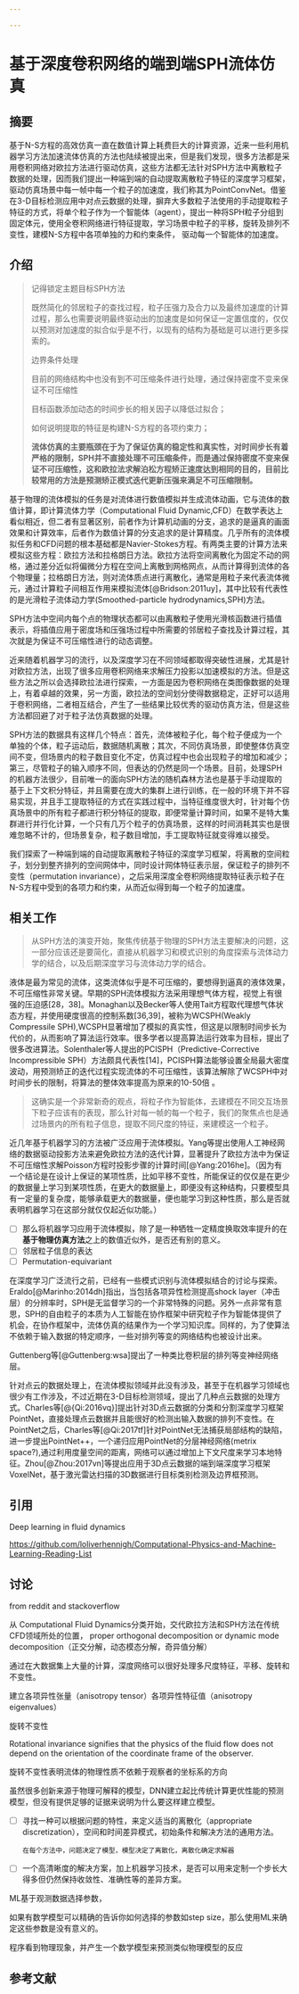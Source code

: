 ```yaml
---

---
```


<!--documentclass: science/custom/PG2018/egpubl-->

# 基于深度卷积网络的端到端SPH流体仿真

## 摘要

基于N-S方程的高效仿真一直在数值计算上耗费巨大的计算资源，近来一些利用机器学习方法加速流体仿真的方法也陆续被提出来，但是我们发现，很多方法都是采用卷积网络对欧拉方法进行驱动仿真，这些方法都无法针对SPH方法中离散粒子数据的处理，因而我们提出一种端到端的自动提取离散粒子特征的深度学习框架，驱动仿真场景中每一帧中每一个粒子的加速度，我们称其为PointConvNet。借鉴在3-D目标检测应用中对点云数据的处理，摒弃大多数粒子法使用的手动提取粒子特征的方式，将单个粒子作为一个智能体（agent），提出一种将SPH粒子分组到固定体元，使用全卷积网络进行特征提取，学习场景中粒子的平移，旋转及排列不变性，建模N-S方程中各项单独的力和约束条件， 驱动每一个智能体的加速度。

## 介绍

> 记得锁定主题目标SPH方法
>
> 既然简化的邻居粒子的查找过程，粒子压强力及合力以及最终加速度的计算过程，那么也需要说明最终驱动出的加速度是如何保证一定置信度的，仅仅以预测对加速度的拟合似乎是不行，以现有的结构为基础是可以进行更多探索的。
>
> 边界条件处理
>
> 目前的网络结构中也没有到不可压缩条件进行处理，通过保持密度不变来保证不可压缩性
>
> 目标函数添加动态的时间步长的相关因子以降低过拟合；
>
> 如何说明提取的特征是构建N-S方程的各项约束力；
>
> **流体仿真的主要瓶颈在于为了保证仿真的稳定性和真实性，对时间步长有着严格的限制，SPH并不直接处理不可压缩条件，而是通过保持密度不变来保证不可压缩性，这和欧拉法求解泊松方程矫正速度达到相同的目的，目前比较常用的方法是预测矫正模式迭代更新压强来满足不可压缩限制。**

基于物理的流体模拟的任务是对流体进行数值模拟并生成流体动画，它与流体的数值计算，即计算流体力学（Computational Fluid Dynamic,CFD）在数学表达上看似相近，但二者有显著区别，前者作为计算机动画的分支，追求的是逼真的画面效果和计算效率，后者作为数值计算的分支追求的是计算精度。几乎所有的流体模拟任务和CFD问题的根本基础都是Navier-Stokes方程。有两类主要的计算方法来模拟这些方程：欧拉方法和拉格朗日方法。欧拉方法将空间离散化为固定不动的网格，通过差分近似将偏微分方程在空间上离散到网格网点，从而计算得到流体的各个物理量；拉格朗日方法，则对流体质点进行离散化，通常是用粒子来代表流体微元，通过计算粒子间相互作用来模拟流体[@Bridson:2011uy]，其中比较有代表性的是光滑粒子流体动力学(Smoothed-particle hydrodynamics,SPH)方法。

<!-- 简要介绍sph方法的主要过程。-->

SPH方法中空间内每个点的物理状态都可以由离散粒子使用光滑核函数进行插值表示，将插值应用于密度场和压强场过程中所需要的邻居粒子查找及计算过程，其次就是为保证不可压缩性进行的动态调整。

近来随着机器学习的流行，以及深度学习在不同领域都取得突破性进展，尤其是针对欧拉方法，出现了很多应用卷积网络来求解压力投影以加速模拟的方法。但是这些方法之所以会选择欧拉法进行探索，一方面是因为卷积网络在类图像数据的处理上，有着卓越的效果，另一方面，欧拉法的空间划分使得数据稳定，正好可以适用于卷积网络，二者相互结合，产生了一些结果比较优秀的驱动仿真方法，但是这些方法都回避了对于粒子法仿真数据的处理。

SPH方法的数据具有这样几个特点：首先，流体被粒子化，每个粒子便成为一个单独的个体，粒子运动后，数据随机离散；其次，不同仿真场景，即使整体仿真空间不变，但场景内的粒子数目变化不定，仿真过程中也会出现粒子的增加和减少；第三，尽管粒子的输入顺序不同，但表达的仍然是同一个场景。目前，处理SPH的机器方法很少，目前唯一的面向SPH方法的随机森林方法也是基于手动提取的基于上下文积分特征，并且需要在庞大的集群上进行训练，在一般的环境下并不容易实现，并且手工提取特征的方式在实践过程中，当特征维度很大时，针对每个仿真场景中的所有粒子都进行积分特征的提取，即便常量计算时间，如果不是特大集群进行并行化计算，一个只有几万个粒子的仿真场景，这样的时间消耗其实也是很难忽略不计的，但场景复杂，粒子数目增加，手工提取特征就变得难以接受。

我们探索了一种端到端的自动提取离散粒子特征的深度学习框架，将离散的空间粒子，划分到整齐排列的空间网体中，同时设计网体特征表示层，保证粒子的排列不变性（permutation invariance），之后采用深度全卷积网络提取特征表示粒子在N-S方程中受到的各项力和约束，从而近似得到每一个粒子的加速度。



## 相关工作

>从SPH方法的演变开始，聚焦传统基于物理的SPH方法主要解决的问题，这一部分应该还是要简化，直接从机器学习和模式识别的角度探索与流体动力学的结合，以及后期深度学习与流体动力学的结合。

液体是最为常见的流体，这类流体似乎是不可压缩的，要想得到逼真的液体效果，不可压缩性非常关键。早期的SPH流体模拟方法采用理想气体方程，视觉上有很强的压迫感[28，38]。Monaghan以及Becker等人使用Tait方程取代理想气体状态方程，并使用硬度很高的控制系数[36,39]，被称为WCSPH(Weakly Compressile SPH),WCSPH显著增加了模拟的真实性，但这是以限制时间步长为代价的，从而影响了算法运行效率。很多学者以提高算法运行效率为目标，提出了很多改进算法。Solenthaler等人提出的PCISPH（Predictive-Corrective Incompressible SPH）方法颇具代表性[14]，PCISPH算法能够设置全局最大密度波动，用预测矫正的迭代过程实现流体的不可压缩性，该算法解除了WCSPH中对时间步长的限制，将算法的整体效率提高为原来的10-50倍 。



> 这确实是一个非常新奇的观点，将粒子作为智能体，去建模在不同交互场景下粒子应该有的表现，那么针对每一帧的每一个粒子，我们的聚焦点也是通过场景内的所有粒子信息，提取不同尺度的特征，来建模这一个粒子。

近几年基于机器学习的方法被广泛应用于流体模拟。Yang等提出使用人工神经网络的数据驱动投影方法来避免欧拉方法的迭代计算，显著提升了欧拉方法中为保证不可压缩性求解Poisson方程时投影步骤的计算时间[@Yang:2016he]。（因为有一个结论是在设计上保证的某项性质，比如平移不变性，所能保证的仅仅是在更少的数据量上学习到某项性质，在更大的数据量上，即便没有这种结构，只要模型具有一定量的复杂度，能够承载更大的数据量，便也能学习到这种性质，那么是否就表明机器学习在这部分就仅仅起近似功能。）

- [ ] 那么将机器学习应用于流体模拟，除了是一种牺牲一定精度换取效率提升的在**基于物理仿真方法**之上的数值近似外，是否还有别的意义。
- [ ] 邻居粒子信息的表达
- [ ] Permutation-equivariant

在深度学习广泛流行之前，已经有一些模式识别与流体模拟结合的讨论与探索。Eraldo[@Marinho:2014dh]指出，当包括各项异性检测提高shock layer（冲击层）的分辨率时，SPH是无监督学习的一个非常特殊的问题。另外一点非常有意思，SPH的自由粒子的本质为人工智能在协作框架中研究粒子作为智能体提供了机会，在协作框架中，流体仿真的结果作为一个学习知识库。同样的，为了使算法不依赖于输入数据的特定顺序，一些对排列等变的网络结构也被设计出来。

Guttenberg等[@Guttenberg:wsa]提出了一种类比卷积层的排列等变神经网络层。

针对点云的数据处理上，在流体模拟领域并此没有涉及，甚至于在机器学习领域也很少有工作涉及，不过近期在3-D目标检测领域，提出了几种点云数据的处理方式。Charles等[@{Qi:2016vq}]提出针对3D点云数据的分类和分割深度学习框架PointNet，直接处理点云数据并且能很好的检测出输入数据的排列不变性。在PointNet之后，Charles等[@Qi:2017tf]针对PointNet无法捕获局部结构的缺陷，进一步提出PointNet++，一个递归应用PointNet的分层神经网络(metrix space?),通过利用度量空间的距离，网络可以通过增加上下文尺度来学习本地特征。Zhou[@Zhou:2017vn]等提出应用于3D点云数据的端到端深度学习框架VoxelNet，基于激光雷达扫描的3D数据进行目标类别检测及边界框预测。





## 引用

 Deep learning in fluid dynamics 

https://github.com/loliverhennigh/Computational-Physics-and-Machine-Learning-Reading-List

## 讨论

from reddit and stackoverflow

从 Computational Fluid Dynamics分类开始，交代欧拉方法和SPH方法在传统CFD领域所处的位置， proper  orthogonal  decomposition  or  dynamic  mode  decomposition（正交分解，动态模态分解，奇异值分解）



通过在大数据集上大量的计算，深度网络可以很好处理多尺度特征，平移、旋转和不变性。

建立各项异性张量（anisotropy tensor）各项异性特征值（anisotropy  eigenvalues）

旋转不变性

 Rotational  invariance  signifies  that  the  physics  of  the  fluid  flow does  not  depend  on  the  orientation  of  the  coordinate  frame  of  the  observer. 

旋转不变性表明流体的物理性质不依赖于观察者的坐标系的方向

虽然很多创新来源于物理可解释的模型，DNN建立起比传统计算更优性能的预测模型，但没有提供足够的证据来说明为什么要这样建立模型。



- [ ] 寻找一种可以根据问题的特性，来定义适当的离散化（appropriate discretization），空间和时间差异模式，初始条件和解决方法的通用方法。

      在每个方法中，问题决定了模型，模型决定了离散化，离散化确定求解器

- [ ] 一个高清晰度的解决方案，加上机器学习技术，是否可以用来定制一个步长大得多但仍然保持收敛性、准确性等的差异方案。

ML基于观测数据选择参数，

如果有数学模型可以精确的告诉你如何选择的参数如step size，那么使用ML来确定这些参数是没有意义的。



程序看到物理现象，并产生一个数学模型来预测类似物理模型的反应



## 参考文献